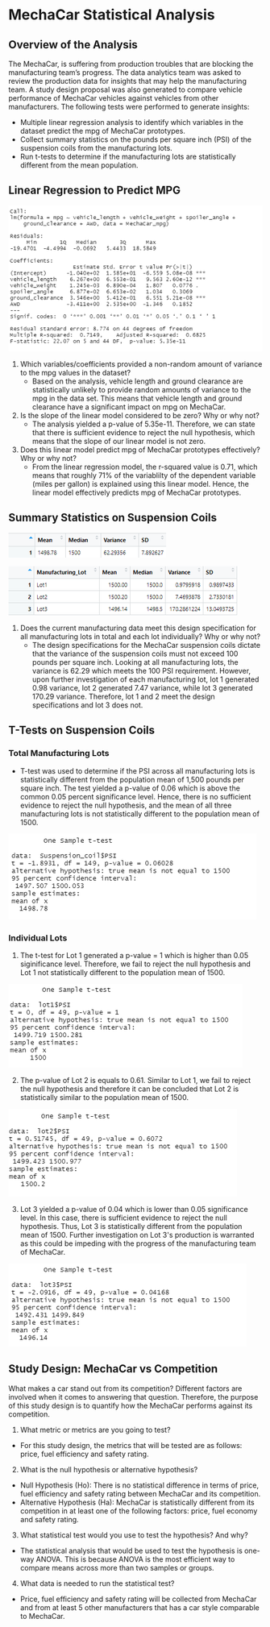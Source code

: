 # MechaCar Statistical Analysis

## Overview of the Analysis
 The MechaCar, is suffering from production troubles that are blocking the manufacturing team’s progress. The data analytics team was asked to review the production data for insights that may help the manufacturing team. A study design proposal was also generated to compare vehicle performance of MechaCar vehicles against vehicles from other manufacturers. The following tests were performed to generate insights:
 - Multiple linear regression analysis to identify which variables in the dataset predict the mpg of MechaCar prototypes.
 - Collect summary statistics on the pounds per square inch (PSI) of the suspension coils from the manufacturing lots.
 - Run t-tests to determine if the manufacturing lots are statistically different from the mean population.


## Linear Regression to Predict MPG

![Linear Regression](https://github.com/kntln/MechaCar_Statistical_Analysis/blob/main/figures/Linear_Regression.png)

1. Which variables/coefficients provided a non-random amount of variance to the mpg values in the dataset?
    -   Based on the analysis, vehicle length and ground clearance are statistically unlikely to provide random amounts of variance to the mpg in the data set. This means that vehicle length and ground clearance have a significant impact on mpg on MechaCar.
2. Is the slope of the linear model considered to be zero? Why or why not?
    - The analysis yielded a p-value of 5.35e-11. Therefore, we can state that there is sufficient evidence to reject the null hypothesis, which means that the slope of our linear model is not zero. 
3. Does this linear model predict mpg of MechaCar prototypes effectively? Why or why not?
    - From the linear regression model, the r-squared value is 0.71, which means that roughly 71% of the variablilty of the dependent variable (miles per gallon) is explained using this linear model. Hence, the linear model effectively predicts mpg of MechaCar prototypes.

## Summary Statistics on Suspension Coils

![Total Summary](https://github.com/kntln/MechaCar_Statistical_Analysis/blob/main/figures/Total_Summary.png)

![Lot Summary](https://github.com/kntln/MechaCar_Statistical_Analysis/blob/main/figures/Lot_Summary.png)

1. Does the current manufacturing data meet this design specification for all manufacturing lots in total and each lot individually? Why or why not?
    - The design specifications for the MechaCar suspension coils dictate that the variance of the suspension coils must not exceed 100 pounds per square inch. Looking at all manufacturing lots, the variance is 62.29 which meets the 100 PSI requirement. However, upon further investigation of each manufacturing lot, lot 1 generated 0.98 variance, lot 2 generated 7.47 variance, while lot 3 generated 170.29 variance. Therefore, lot 1 and 2 meet the design specifications and lot 3 does not. 

## T-Tests on Suspension Coils
### Total Manufacturing Lots
- T-test was used to determine if the PSI across all manufacturing lots is statistically different from the population mean of 1,500 pounds per square inch. The test yielded a p-value of 0.06 which is above the common 0.05 percent significance level. Hence, there is no sufficient evidence to reject the null hypothesis, and the mean of all three manufacturing lots is not statistically different to the population mean of 1500.

![Total Summary t-test](https://github.com/kntln/MechaCar_Statistical_Analysis/blob/main/figures/total_summary_ttest.png)

### Individual Lots
1. The t-test for Lot 1 generated a p-value = 1 which is higher than 0.05 siginificance level. Therefore, we fail to reject the null hypothesis and Lot 1 not statistically different to the population mean of 1500.

![Lot 1 t-test](https://github.com/kntln/MechaCar_Statistical_Analysis/blob/main/figures/lot1_ttest.png)

2. The p-value of Lot 2 is equals to 0.61. Similar to Lot 1, we fail to reject the null hypothesis and therefore it can be concluded that Lot 2 is statistically similar to the population mean of 1500.

![Lot 2 t-test](https://github.com/kntln/MechaCar_Statistical_Analysis/blob/main/figures/lot2_ttest.png)

3. Lot 3 yielded a p-value of 0.04 which is lower than 0.05 significance level. In this case, there is sufficient evidence to reject the null hypothesis. Thus, Lot 3 is statistically different from the population mean of 1500. Further investigation on Lot 3's production is warranted as this could be impeding with the progress of the manufacturing team of MechaCar.

![Lot 3 t-test](https://github.com/kntln/MechaCar_Statistical_Analysis/blob/main/figures/lot3_ttest.png)


## Study Design: MechaCar vs Competition
What makes a car stand out from its competition? Different factors are involved when it comes to answering that question. Therefore, the purpose of this study design is to quantify how the MechaCar performs against its competition. 

1. What metric or metrics are you going to test?
- For this study design, the metrics that will be tested are as follows: price, fuel efficiency and safety rating.  

2. What is the null hypothesis or alternative hypothesis?
- Null Hypothesis (Ho): There is no statistical difference in terms of price, fuel efficiency and safety rating between MechaCar and its competition. 
- Alternative Hypothesis (Ha): MechaCar is statistically different from its competition in at least one of the following factors: price, fuel economy and safety rating.

3. What statistical test would you use to test the hypothesis? And why?
- The statistical analysis that would be used to test the hypothesis is one-way ANOVA. This is because ANOVA is the most efficient way to compare means across more than two samples or groups. 

4. What data is needed to run the statistical test?
- Price, fuel efficiency and safety rating will be collected from MechaCar and from at least 5 other manufacturers that has a car style comparable to MechaCar.